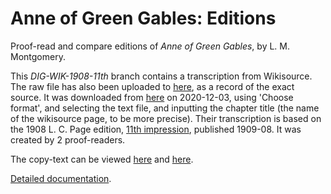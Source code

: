 # Anne of Green Gables: Editions
Proof-read and compare editions of _Anne of Green Gables_, by L. M. Montgomery.

This <em>DIG-WIK-1908-11th</em> branch contains a transcription from Wikisource. 
The raw file has also been uploaded to <a href='https://github.com/johanley/anne-of-green-gables/tree/master/docs/snapshots/DIG-WIK-1908-11th'>here</a>, as a record of the exact source.
It was downloaded from <a href='https://en.wikisource.org/wiki/Anne_of_Green_Gables_(1908)/Chapter_I'>here</a> on 2020-12-03, using 'Choose format', and 
selecting the text file, and inputting the chapter title (the name of the wikisource page, to be more precise).
Their transcription is based on the 1908 L. C. Page edition, <a href='https://en.wikisource.org/wiki/Page:Anneofgreengables-rbsc.djvu/8'>11th impression</a>, published 1909-08.
It was created by 2 proof-readers. 

The copy-text can be viewed <a href='https://en.wikisource.org/wiki/Page:Anneofgreengables-rbsc.djvu/8'>here</a> and <a href='https://archive.org/details/anneofgreengable00mont_11/page/n7/mode/2up'>here</a>.

<a href='https://johanley.github.io/anne-of-green-gables/index.html'>Detailed documentation</a>.